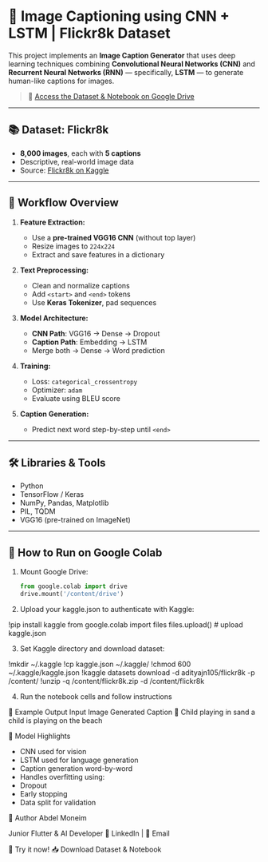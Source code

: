 # 📸 Image Captioning using CNN + LSTM | Flickr8k Dataset

This project implements an **Image Caption Generator** that uses deep learning techniques combining **Convolutional Neural Networks (CNN)** and **Recurrent Neural Networks (RNN)** — specifically, **LSTM** — to generate human-like captions for images.

> 🔗 [Access the Dataset & Notebook on Google Drive](https://drive.google.com/drive/folders/1SRlq-X3TZMQUDWAzBQJGpGmixIVmP2rb?usp=drive_link)

---

## 📚 Dataset: Flickr8k

- **8,000 images**, each with **5 captions**
- Descriptive, real-world image data
- Source: [Flickr8k on Kaggle](https://www.kaggle.com/datasets/adityajn105/flickr8k)

---

## 🚀 Workflow Overview

1. **Feature Extraction:**
   - Use a **pre-trained VGG16 CNN** (without top layer)
   - Resize images to `224x224`
   - Extract and save features in a dictionary

2. **Text Preprocessing:**
   - Clean and normalize captions
   - Add `<start>` and `<end>` tokens
   - Use **Keras Tokenizer**, pad sequences

3. **Model Architecture:**
   - **CNN Path**: VGG16 → Dense → Dropout
   - **Caption Path**: Embedding → LSTM
   - Merge both → Dense → Word prediction

4. **Training:**
   - Loss: `categorical_crossentropy`
   - Optimizer: `adam`
   - Evaluate using BLEU score

5. **Caption Generation:**
   - Predict next word step-by-step until `<end>`

---

## 🛠 Libraries & Tools

- Python
- TensorFlow / Keras
- NumPy, Pandas, Matplotlib
- PIL, TQDM
- VGG16 (pre-trained on ImageNet)

---

## 🔧 How to Run on Google Colab

1. Mount Google Drive:

   ```python
   from google.colab import drive
   drive.mount('/content/drive')

2. Upload your kaggle.json to authenticate with Kaggle:

!pip install kaggle
from google.colab import files
files.upload()  # upload kaggle.json

3. Set Kaggle directory and download dataset:

!mkdir ~/.kaggle
!cp kaggle.json ~/.kaggle/
!chmod 600 ~/.kaggle/kaggle.json
!kaggle datasets download -d adityajn105/flickr8k -p /content/
!unzip -q /content/flickr8k.zip -d /content/flickr8k

4. Run the notebook cells and follow instructions

📸 Example Output
Input Image	Generated Caption
🧒 Child playing in sand	a child is playing on the beach

🧠 Model Highlights

- CNN used for vision
- LSTM used for language generation
- Caption generation word-by-word
- Handles overfitting using:
- Dropout
- Early stopping
- Data split for validation

🙋 Author
Abdel Moneim

Junior Flutter & AI Developer
🔗 LinkedIn | 📧 Email

📂 Try it now!
📥 Download Dataset & Notebook